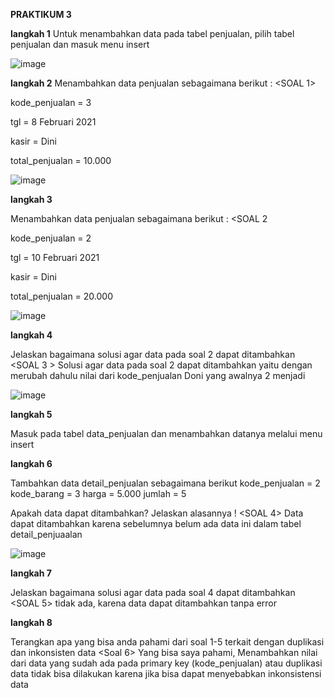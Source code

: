 **PRAKTIKUM 3**

**langkah 1**
Untuk menambahkan data pada tabel penjualan, pilih tabel penjualan dan masuk menu insert

![image](https://github.com/Zahwaaa07/praktikum.md/assets/160214330/9df755fd-fe39-4b0a-95be-51558d0a1689)

**langkah 2**
Menambahkan data penjualan sebagaimana berikut : <SOAL 1> 

kode_penjualan = 3 

tgl = 8 Februari 2021 

kasir = Dini 

total_penjualan = 10.000

![image](https://github.com/Zahwaaa07/praktikum.md/assets/160214330/14d94508-8a88-450d-9055-2f9f41142e30)

**langkah 3**

Menambahkan data penjualan sebagaimana berikut : <SOAL 2 

kode_penjualan = 2 

tgl = 10 Februari 2021

kasir = Dini 

total_penjualan = 20.000

![image](https://github.com/Zahwaaa07/praktikum.md/assets/160214330/a9c212b6-1c8d-4bda-b5ed-6a6e96130ef4)

**langkah 4**

Jelaskan bagaimana solusi agar data pada soal 2 dapat ditambahkan <SOAL 3 > Solusi agar data pada soal 2 dapat ditambahkan yaitu dengan merubah dahulu nilai dari kode_penjualan Doni yang awalnya 2 menjadi

![image](https://github.com/Zahwaaa07/praktikum.md/assets/160214330/ecdeb2db-c523-4fc6-af5a-cf27da222155)

**langkah 5**

Masuk pada tabel data_penjualan dan menambahkan datanya melalui menu insert

**langkah 6**

Tambahkan data detail_penjualan sebagaimana berikut kode_penjualan = 2 kode_barang = 3 harga = 5.000 jumlah = 5

Apakah data dapat ditambahkan? Jelaskan alasannya ! <SOAL 4> Data dapat ditambahkan karena sebelumnya belum ada data ini dalam tabel detail_penjuaalan

![image](https://github.com/Zahwaaa07/praktikum.md/assets/160214330/eb94149a-4369-47a4-9753-62418f13e753)

**langkah 7**

Jelaskan bagaimana solusi agar data pada soal 4 dapat ditambahkan <SOAL 5> tidak ada, karena data dapat ditambahkan tanpa error

**langkah 8**

Terangkan apa yang bisa anda pahami dari soal 1-5 terkait dengan duplikasi dan inkonsisten data <Soal 6> Yang bisa saya pahami, Menambahkan nilai dari data yang sudah ada pada primary key (kode_penjualan) atau duplikasi data tidak bisa dilakukan karena jika bisa dapat menyebabkan inkonsistensi data






